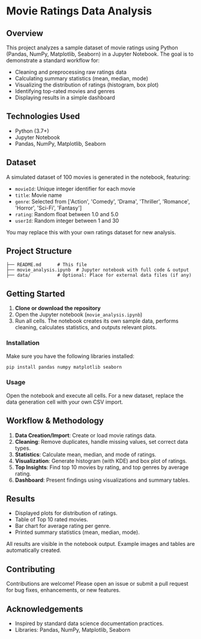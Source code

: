 # Movie Ratings Data Analysis

## Overview

This project analyzes a sample dataset of movie ratings using Python (Pandas, NumPy, Matplotlib, Seaborn) in a Jupyter Notebook. The goal is to demonstrate a standard workflow for:
- Cleaning and preprocessing raw ratings data
- Calculating summary statistics (mean, median, mode)
- Visualizing the distribution of ratings (histogram, box plot)
- Identifying top-rated movies and genres
- Displaying results in a simple dashboard

## Technologies Used

- Python (3.7+)
- Jupyter Notebook
- Pandas, NumPy, Matplotlib, Seaborn

## Dataset

A simulated dataset of 100 movies is generated in the notebook, featuring:
- `movieId`: Unique integer identifier for each movie
- `title`: Movie name
- `genre`: Selected from ['Action', 'Comedy', 'Drama', 'Thriller', 'Romance', 'Horror', 'Sci-Fi', 'Fantasy']
- `rating`: Random float between 1.0 and 5.0
- `userId`: Random integer between 1 and 30

You may replace this with your own ratings dataset for new analysis.

## Project Structure

```
├── README.md      # This file
├── movie_analysis.ipynb  # Jupyter notebook with full code & output
├── data/          # Optional: Place for external data files (if any)
```

## Getting Started

1. **Clone or download the repository**
2. Open the Jupyter notebook (`movie_analysis.ipynb`)
3. Run all cells. The notebook creates its own sample data, performs cleaning, calculates statistics, and outputs relevant plots.

### Installation

Make sure you have the following libraries installed:
```bash
pip install pandas numpy matplotlib seaborn
```

### Usage

Open the notebook and execute all cells. For a new dataset, replace the data generation cell with your own CSV import.

## Workflow & Methodology

1. **Data Creation/Import**: Create or load movie ratings data.
2. **Cleaning**: Remove duplicates, handle missing values, set correct data types.
3. **Statistics**: Calculate mean, median, and mode of ratings.
4. **Visualization**: Generate histogram (with KDE) and box plot of ratings.
5. **Top Insights**: Find top 10 movies by rating, and top genres by average rating.
6. **Dashboard**: Present findings using visualizations and summary tables.

## Results

- Displayed plots for distribution of ratings.
- Table of Top 10 rated movies.
- Bar chart for average rating per genre.
- Printed summary statistics (mean, median, mode).

All results are visible in the notebook output. Example images and tables are automatically created.

## Contributing

Contributions are welcome! Please open an issue or submit a pull request for bug fixes, enhancements, or new features.

## Acknowledgements

- Inspired by standard data science documentation practices.
- Libraries: Pandas, NumPy, Matplotlib, Seaborn

